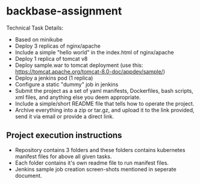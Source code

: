 # backbase-assignment

Technical Task Details:
- Based on minikube
- Deploy 3 replicas of nginx/apache
- Include a simple "hello world" in the index.html of nginx/apache
- Deploy 1 replica of tomcat v8
- Deploy sample.war to tomcat deployment (use this:
https://tomcat.apache.org/tomcat-8.0-doc/appdev/sample/)
- Deploy a jenkins pod (1 replica)
- Configure a static "dummy" job in jenkins
- Submit the project as a set of yaml manifests, Dockerfiles, bash scripts, xml files, and anything else
you deem appropriate.
- Include a simple/short README file that tells how to operate the project.
- Archive everything into a zip or tar.gz, and upload it to the link provided, send it via email or provide
a direct link.

## Project execution instructions
- Repository contains 3 folders and these folders contains kubernetes manifest files for above all given tasks.
- Each folder contains it's own readme file to run manifest files.
- Jenkins sample job creation screen-shots mentioned in seperate document.
